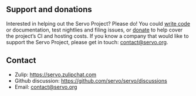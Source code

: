 ## Support and donations

Interested in helping out the Servo Project? Please do! You could [write code](https://github.com/servo/servo/)
or documentation, test nightlies and filing issues, or [donate](https://crowdfunding.lfx.linuxfoundation.org/projects/servo)
to help cover the project’s CI and hosting costs. If you know a company that would like to
support the Servo Project, please get in touch: <a href="mailto:contact@servo.org">contact@servo.org</a>.

## Contact

* Zulip: https://servo.zulipchat.com
* Github discussion: https://github.com/servo/servo/discussions
* Email: <a href="mailto:contact@servo.org">contact@servo.org</a>
